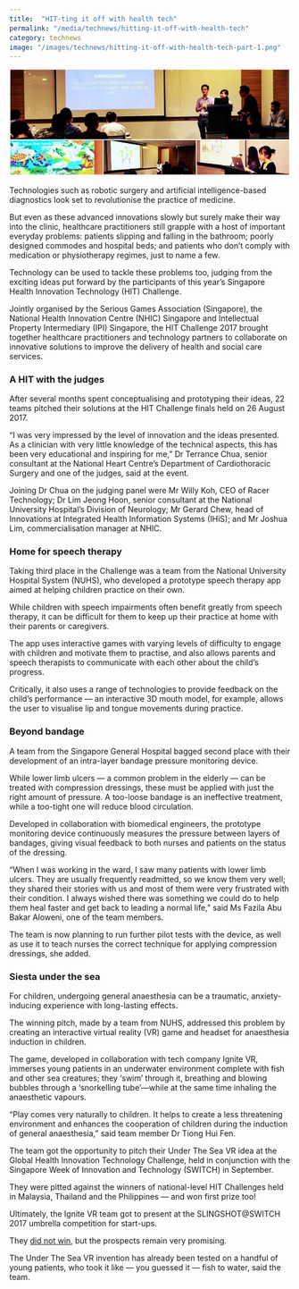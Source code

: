 ```yaml
---
title:  "HIT-ting it off with health tech"
permalink: "/media/technews/hitting-it-off-with-health-tech"
category: technews
image: "/images/technews/hitting-it-off-with-health-tech-part-1.png"
---
```


![hit-ting it off with health tech](/images/technews/hitting-it-off-with-health-tech-part-1.png)

Technologies such as robotic surgery and artificial intelligence-based diagnostics look set to revolutionise the practice of medicine. 

But even as these advanced innovations slowly but surely make their way into the clinic, healthcare practitioners still grapple with a host of important everyday problems: patients slipping and falling in the bathroom; poorly designed commodes and hospital beds; and patients who don’t comply with medication or physiotherapy regimes, just to name a few. 

Technology can be used to tackle these problems too, judging from the exciting ideas put forward by the participants of this year’s Singapore Health Innovation Technology (HIT) Challenge. 

Jointly organised by the Serious Games Association (Singapore), the National Health Innovation Centre (NHIC) Singapore and Intellectual Property Intermediary (IPI) Singapore, the HIT Challenge 2017 brought together healthcare practitioners and technology partners to collaborate on innovative solutions to improve the delivery of health and social care services. 

### **A HIT with the judges**

After several months spent conceptualising and prototyping their ideas, 22 teams pitched their solutions at the HIT Challenge finals held on 26 August 2017.

“I was very impressed by the level of innovation and the ideas presented. As a clinician with very little knowledge of the technical aspects, this has been very educational and inspiring for me,” Dr Terrance Chua, senior consultant at the National Heart Centre’s Department of Cardiothoracic Surgery and one of the judges, said at the event. 

Joining Dr Chua on the judging panel were Mr Willy Koh, CEO of Racer Technology; Dr Lim Jeong Hoon, senior consultant at the National University Hospital’s Division of Neurology; Mr Gerard Chew, head of Innovations at Integrated Health Information Systems (IHiS); and Mr Joshua Lim, commercialisation manager at NHIC. 

### **Home for speech therapy**
Taking third place in the Challenge was a team from the National University Hospital System (NUHS), who developed a prototype speech therapy app aimed at helping children practice on their own.

While children with speech impairments often benefit greatly from speech therapy, it can be difficult for them to keep up their practice at home with their parents or caregivers.

The app uses interactive games with varying levels of difficulty to engage with children and motivate them to practise, and also allows parents and speech therapists to communicate with each other about the child’s progress. 

Critically, it also uses a range of technologies to provide feedback on the child’s performance — an interactive 3D mouth model, for example, allows the user to visualise lip and tongue movements during practice. 

### **Beyond bandage**
A team from the Singapore General Hospital bagged second place with their development of an intra-layer bandage pressure monitoring device.

While lower limb ulcers — a common problem in the elderly — can be treated with compression dressings, these must be applied with just the right amount of pressure. A too-loose bandage is an ineffective treatment, while a too-tight one will reduce blood circulation.

Developed in collaboration with biomedical engineers, the prototype monitoring device continuously measures the pressure between layers of bandages, giving visual feedback to both nurses and patients on the status of the dressing.

“When I was working in the ward, I saw many patients with lower limb ulcers. They are usually frequently readmitted, so we know them very well; they shared their stories with us and most of them were very frustrated with their condition. I always wished there was something we could do to help them heal faster and get back to leading a normal life,” said Ms Fazila Abu Bakar Aloweni, one of the team members.

The team is now planning to run further pilot tests with the device, as well as use it to teach nurses the correct technique for applying compression dressings, she added.  

### **Siesta under the sea**
For children, undergoing general anaesthesia can be a traumatic, anxiety-inducing experience with long-lasting effects.

The winning pitch, made by a team from NUHS, addressed this problem by creating an interactive virtual reality (VR) game and headset for anaesthesia induction in children.

The game, developed in collaboration with tech company Ignite VR, immerses young patients in an underwater environment complete with fish and other sea creatures; they ‘swim’ through it, breathing and blowing bubbles through a ‘snorkelling tube’—while at the same time inhaling the anaesthetic vapours.

“Play comes very naturally to children. It helps to create a less threatening environment and enhances the cooperation of children during the induction of general anaesthesia,” said team member Dr Tiong Hui Fen.

The team got the opportunity to pitch their Under The Sea VR idea at the Global Health Innovation Technology Challenge, held in conjunction with the Singapore Week of Innovation and Technology (SWITCH) in September.

They were pitted against the winners of national-level HIT Challenges held in Malaysia, Thailand and the Philippines — and won first prize too!

Ultimately, the Ignite VR team got to present at the SLINGSHOT@SWITCH 2017 umbrella competition for start-ups.

They [did not win](http://ignite-vr.com/blog/2017/09/21/sea-vr-healthcare-vr-application-ignite-vr/), but the prospects remain very promising.

The Under The Sea VR invention has already been tested on a handful of young patients, who took it like — you guessed it — fish to water, said the team.
